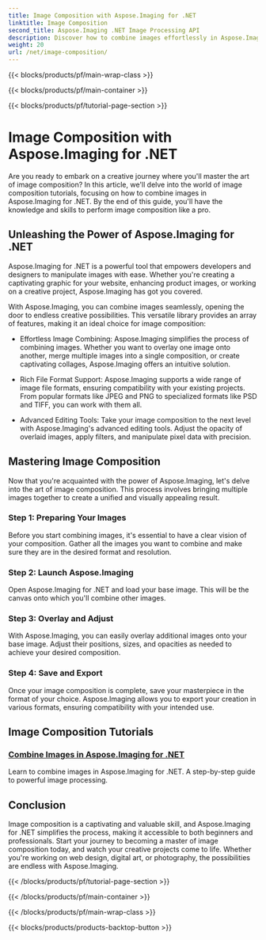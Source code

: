 ```yaml
---
title: Image Composition with Aspose.Imaging for .NET
linktitle: Image Composition
second_title: Aspose.Imaging .NET Image Processing API
description: Discover how to combine images effortlessly in Aspose.Imaging for .NET with our comprehensive tutorials. Elevate your image processing skills today!
weight: 20
url: /net/image-composition/
---
```


{{< blocks/products/pf/main-wrap-class >}}

{{< blocks/products/pf/main-container >}}

{{< blocks/products/pf/tutorial-page-section >}}

# Image Composition with Aspose.Imaging for .NET


Are you ready to embark on a creative journey where you'll master the art of image composition? In this article, we'll delve into the world of image composition tutorials, focusing on how to combine images in Aspose.Imaging for .NET. By the end of this guide, you'll have the knowledge and skills to perform image composition like a pro.

## Unleashing the Power of Aspose.Imaging for .NET

Aspose.Imaging for .NET is a powerful tool that empowers developers and designers to manipulate images with ease. Whether you're creating a captivating graphic for your website, enhancing product images, or working on a creative project, Aspose.Imaging has got you covered.

With Aspose.Imaging, you can combine images seamlessly, opening the door to endless creative possibilities. This versatile library provides an array of features, making it an ideal choice for image composition:

- Effortless Image Combining: Aspose.Imaging simplifies the process of combining images. Whether you want to overlay one image onto another, merge multiple images into a single composition, or create captivating collages, Aspose.Imaging offers an intuitive solution.

- Rich File Format Support: Aspose.Imaging supports a wide range of image file formats, ensuring compatibility with your existing projects. From popular formats like JPEG and PNG to specialized formats like PSD and TIFF, you can work with them all.

- Advanced Editing Tools: Take your image composition to the next level with Aspose.Imaging's advanced editing tools. Adjust the opacity of overlaid images, apply filters, and manipulate pixel data with precision.

## Mastering Image Composition

Now that you're acquainted with the power of Aspose.Imaging, let's delve into the art of image composition. This process involves bringing multiple images together to create a unified and visually appealing result.

### Step 1: Preparing Your Images

Before you start combining images, it's essential to have a clear vision of your composition. Gather all the images you want to combine and make sure they are in the desired format and resolution.

### Step 2: Launch Aspose.Imaging

Open Aspose.Imaging for .NET and load your base image. This will be the canvas onto which you'll combine other images.

### Step 3: Overlay and Adjust

With Aspose.Imaging, you can easily overlay additional images onto your base image. Adjust their positions, sizes, and opacities as needed to achieve your desired composition.

### Step 4: Save and Export

Once your image composition is complete, save your masterpiece in the format of your choice. Aspose.Imaging allows you to export your creation in various formats, ensuring compatibility with your intended use.

## Image Composition Tutorials
### [Combine Images in Aspose.Imaging for .NET](./combine-images/)
Learn to combine images in Aspose.Imaging for .NET. A step-by-step guide to powerful image processing.

## Conclusion

Image composition is a captivating and valuable skill, and Aspose.Imaging for .NET simplifies the process, making it accessible to both beginners and professionals. Start your journey to becoming a master of image composition today, and watch your creative projects come to life. Whether you're working on web design, digital art, or photography, the possibilities are endless with Aspose.Imaging.

{{< /blocks/products/pf/tutorial-page-section >}}

{{< /blocks/products/pf/main-container >}}

{{< /blocks/products/pf/main-wrap-class >}}

{{< blocks/products/products-backtop-button >}}
